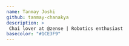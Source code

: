 ```yaml
---
name: Tanmay Joshi
github: tanmay-chanakya
description: >
 Chai lover at @zense | Robotics enthusiast 
basecolor: "#1CE3F9"
---
```

